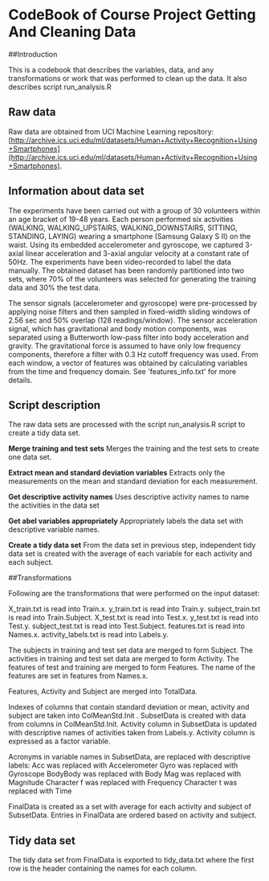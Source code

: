 # CodeBook of Course Project Getting And Cleaning Data

##Introduction

This is a codebook that describes the variables, data, and any transformations or work that was performed to clean up the data.
It also describes script run_analysis.R

## Raw data 

Raw data are obtained from UCI Machine Learning repository: [http://archive.ics.uci.edu/ml/datasets/Human+Activity+Recognition+Using+Smartphones](http://archive.ics.uci.edu/ml/datasets/Human+Activity+Recognition+Using+Smartphones).

## Information about data set
The experiments have been carried out with a group of 30 volunteers within an age bracket of 19-48 years. Each person performed six activities (WALKING, WALKING_UPSTAIRS, WALKING_DOWNSTAIRS, SITTING, STANDING, LAYING) wearing a smartphone (Samsung Galaxy S II) on the waist. Using its embedded accelerometer and gyroscope, we captured 3-axial linear acceleration and 3-axial angular velocity at a constant rate of 50Hz. The experiments have been video-recorded to label the data manually. The obtained dataset has been randomly partitioned into two sets, where 70% of the volunteers was selected for generating the training data and 30% the test data. 

The sensor signals (accelerometer and gyroscope) were pre-processed by applying noise filters and then sampled in fixed-width sliding windows of 2.56 sec and 50% overlap (128 readings/window). The sensor acceleration signal, which has gravitational and body motion components, was separated using a Butterworth low-pass filter into body acceleration and gravity. The gravitational force is assumed to have only low frequency components, therefore a filter with 0.3 Hz cutoff frequency was used. From each window, a vector of features was obtained by calculating variables from the time and frequency domain. See 'features_info.txt' for more details. 

## Script description
The raw data sets are processed with the script run_analysis.R script to create a tidy data set.

__Merge training and test sets__
Merges the training and the test sets to create one data set.

__Extract mean and standard deviation variables__
Extracts only the measurements on the mean and standard deviation for each measurement. 

__Get descriptive activity names__
Uses descriptive activity names to name the activities in the data set

__Get abel variables appropriately__
Appropriately labels the data set with descriptive variable names. 

__Create a tidy data set__
From the data set in previous step, independent tidy data set is created with the average of each variable for each activity and each subject.

##Transformations

Following are the transformations that were performed on the input dataset:

X_train.txt is read into Train.x.
y_train.txt is read into Train.y.
subject_train.txt is read into Train.Subject.
X_test.txt is read into Test.x.
y_test.txt is read into Test.y.
subject_test.txt is read into Test.Subject.
features.txt is read into Names.x.
activity_labels.txt is read into Labels.y.

The subjects in training and test set data are merged to form Subject.
The activities in training and test set data are merged to form Activity.
The features of test and training are merged to form Features.
The name of the features are set in features from Names.x.

Features, Activity and Subject are merged into TotalData.

Indexes of columns that contain standard deviation or mean, activity and subject are taken into ColMeanStd.Init .
SubsetData is created with data from columns in ColMeanStd.Init.
Activity column in SubsetData is updated with descriptive names of activities taken from Labels.y. Activity column is expressed as a factor variable.

Acronyms in variable names in SubsetData, are replaced with descriptive labels:
Acc was replaced with Accelerometer
Gyro was replaced with Gyroscope
BodyBody was replaced with Body
Mag was replaced with Magnitude
Character f was replaced with Frequency
Character t was replaced with Time

FinalData is created as a set with average for each activity and subject of SubsetData. 
Entries in FinalData are ordered based on activity and subject.

## Tidy data set

The tidy data set from FinalData is exported to tidy_data.txt where the first row is the header containing the names for each column.
